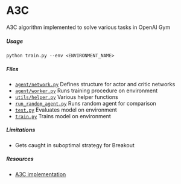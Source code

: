 # A3C
A3C algorithm implemented to solve various tasks in OpenAI Gym

##### Usage
```python train.py --env <ENVIRONMENT_NAME> ```

##### Files
- [```agent/network.py```](agent/network.py) Defines structure for actor and critic networks
- [```agent/worker.py```](agent/worker.py) Runs training procedure on environment
- [```utils/helper.py```](utils/worker.py) Various helper functions
- [```run_random_agent.py```](run_random_agent.py) Runs random agent for comparison
- [```test.py```](test.py) Evaluates model on environment
- [```train.py```](train.py) Trains model on environment

##### Limitations
- Gets caught in suboptimal strategy for Breakout

##### Resources
- [A3C implementation](https://medium.com/emergent-future/simple-reinforcement-learning-with-tensorflow-part-8-asynchronous-actor-critic-agents-a3c-c88f72a5e9f2)
